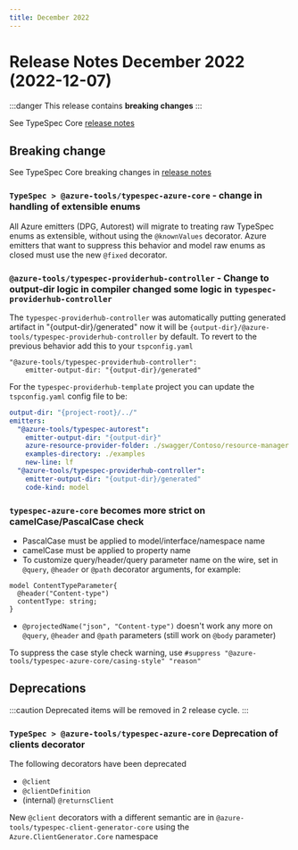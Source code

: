 ```yaml
---
title: December 2022
---
```


# Release Notes December 2022 (2022-12-07)

:::danger
This release contains **breaking changes**
:::

See TypeSpec Core [release notes](https://microsoft.github.io/typespec/release-notes/release-2022-12-07)

## Breaking change

See TypeSpec Core breaking changes in [release notes](https://microsoft.github.io/typespec/release-notes/release-2022-12-07)

### `TypeSpec > @azure-tools/typespec-azure-core` - change in handling of extensible enums

All Azure emitters (DPG, Autorest) will migrate to treating raw TypeSpec enums as extensible, without using the `@knownValues` decorator. Azure emitters that want to suppress this behavior and model raw enums as closed must use the new `@fixed` decorator.

### `@azure-tools/typespec-providerhub-controller` - Change to output-dir logic in compiler changed some logic in `typespec-providerhub-controller`

The `typespec-providerhub-controller` was automatically putting generated artifact in "{output-dir}/generated" now it will be `{output-dir}/@azure-tools/typespec-providerhub-controller` by default. To revert to the previous behavior add this to your `tspconfig.yaml`

```
"@azure-tools/typespec-providerhub-controller":
    emitter-output-dir: "{output-dir}/generated"
```

For the `typespec-providerhub-template` project you can update the `tspconfig.yaml` config file to be:

```yaml
output-dir: "{project-root}/../"
emitters:
  "@azure-tools/typespec-autorest":
    emitter-output-dir: "{output-dir}"
    azure-resource-provider-folder: ./swagger/Contoso/resource-manager
    examples-directory: ./examples
    new-line: lf
  "@azure-tools/typespec-providerhub-controller":
    emitter-output-dir: "{output-dir}/generated"
    code-kind: model
```

### `typespec-azure-core` becomes more strict on camelCase/PascalCase check

- PascalCase must be applied to model/interface/namespace name
- camelCase must be applied to property name
- To customize query/header/query parameter name on the wire, set in `@query`, `@header` or `@path` decorator arguments, for example:

```
model ContentTypeParameter{
  @header("Content-type")
  contentType: string;
}
```

- `@projectedName("json", "Content-type")` doesn't work any more on `@query`, `@header` and `@path` parameters (still work on `@body` parameter)

To suppress the case style check warning, use `#suppress "@azure-tools/typespec-azure-core/casing-style" "reason"`

## Deprecations

:::caution
Deprecated items will be removed in 2 release cycle.
:::

### `TypeSpec > @azure-tools/typespec-azure-core` Deprecation of clients decorator

The following decorators have been deprecated

- `@client`
- `@clientDefinition`
- (internal) `@returnsClient`

New `@client` decorators with a different semantic are in `@azure-tools/typespec-client-generator-core` using the `Azure.ClientGenerator.Core` namespace
